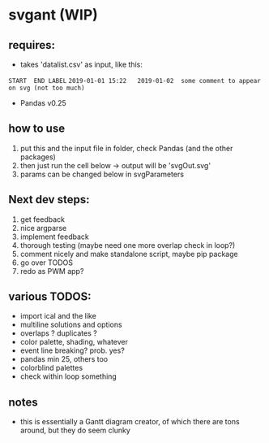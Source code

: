 # svgant (WIP)

## requires: 
    
- takes 'datalist.csv' as input, like this:

`START	END	LABEL`
`2019-01-01 15:22	2019-01-02	some comment to appear on svg (not too much)`

- Pandas v0.25

## how to use

 1. put this and the input file in folder, check Pandas (and the other packages)
 2. then just run the cell below -> output will be 'svgOut.svg'
 3. params can be changed below in svgParameters

## Next dev steps: 

 1. get feedback 
 2. nice argparse
 3. implement feedback 
 4. thorough testing (maybe need one more overlap check in loop?)
 5. comment nicely and make standalone script, maybe pip package
 6. go over TODOS
 7. redo as PWM app? 

## various TODOS:

 - import ical and the like
 - multiline solutions and options
 - overlaps ? duplicates ? 
 - color palette, shading, whatever
 - event line breaking? prob. yes?
 - pandas min 25, others too
 - colorblind palettes
 - check within loop something

## notes

- this is essentially a Gantt diagram creator, of which there are tons around, but they do seem clunky
